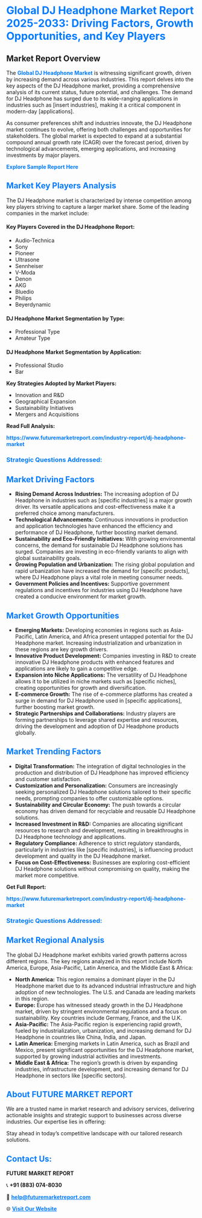 <h1 style="color: #007BFF;">Global DJ Headphone Market Report 2025-2033: Driving Factors, Growth Opportunities, and Key Players</h1>

<section id="overview">
<h2>Market Report Overview</h2>
<p>The <a href="https://www.futuremarketreport.com/industry-report/dj-headphone-market" style="color: #007BFF; text-decoration: none;"><strong>Global DJ Headphone Market</strong></a> is witnessing significant growth, driven by increasing demand across various industries. This report delves into the key aspects of the DJ Headphone market, providing a comprehensive analysis of its current status, future potential, and challenges. The demand for DJ Headphone has surged due to its wide-ranging applications in industries such as [insert industries], making it a critical component in modern-day [applications].</p>
<p>As consumer preferences shift and industries innovate, the DJ Headphone market continues to evolve, offering both challenges and opportunities for stakeholders. The global market is expected to expand at a substantial compound annual growth rate (CAGR) over the forecast period, driven by technological advancements, emerging applications, and increasing investments by major players.</p>
</section>

<section id="overview">
<p><a href="https://www.futuremarketreport.com/request-sample/reportId=106002" style="color: #007BFF; text-decoration: none;"><strong>Explore Sample Report Here</strong></a></p>
</section>

<section id="key-players">
<h2 style="color: #007BFF;">Market Key Players Analysis</h2>
<p>The DJ Headphone market is characterized by intense competition among key players striving to capture a larger market share. Some of the leading companies in the market include:</p>
<h4>Key Players Covered in the DJ Headphone Report:</h4>
<ul><li>Audio-Technica</li><li>Sony</li><li>Pioneer</li><li>Ultrasone</li><li>Sennheiser</li><li>V-Moda</li><li>Denon</li><li>AKG</li><li>Bluedio</li><li>Philips</li><li>Beyerdynamic</li></ul>
<h4>DJ Headphone Market Segmentation by Type:</h4>
<ul><li>Professional Type</li><li>Amateur Type</li></ul>

<h4>DJ Headphone Market Segmentation by Application:</h4>
<ul><li>Professional Studio</li><li>Bar</li></ul>
<p><strong>Key Strategies Adopted by Market Players:</strong></p>
<ul>
<li>Innovation and R&D</li>
<li>Geographical Expansion</li>
<li>Sustainability Initiatives</li>
<li>Mergers and Acquisitions</li>
</ul>
</section>

<section>
<p><strong>Read Full Analysis: </strong></p><a href="https://www.futuremarketreport.com/industry-report/dj-headphone-market" style="color: #007BFF; text-decoration: none;"><strong>https://www.futuremarketreport.com/industry-report/dj-headphone-market</strong></a>
<h3 style="color: #007BFF;">Strategic Questions Addressed:</h3>
</section>

<section id="driving-factors">
<h2 style="color: #007BFF;">Market Driving Factors</h2>
<ul>
<li><strong>Rising Demand Across Industries:</strong> The increasing adoption of DJ Headphone in industries such as [specific industries] is a major growth driver. Its versatile applications and cost-effectiveness make it a preferred choice among manufacturers.</li>
<li><strong>Technological Advancements:</strong> Continuous innovations in production and application technologies have enhanced the efficiency and performance of DJ Headphone, further boosting market demand.</li>
<li><strong>Sustainability and Eco-Friendly Initiatives:</strong> With growing environmental concerns, the demand for sustainable DJ Headphone solutions has surged. Companies are investing in eco-friendly variants to align with global sustainability goals.</li>
<li><strong>Growing Population and Urbanization:</strong> The rising global population and rapid urbanization have increased the demand for [specific products], where DJ Headphone plays a vital role in meeting consumer needs.</li>
<li><strong>Government Policies and Incentives:</strong> Supportive government regulations and incentives for industries using DJ Headphone have created a conducive environment for market growth.</li>
</ul>
</section>

<section id="growth-opportunities">
<h2 style="color: #007BFF;">Market Growth Opportunities</h2>
<ul>
<li><strong>Emerging Markets:</strong> Developing economies in regions such as Asia-Pacific, Latin America, and Africa present untapped potential for the DJ Headphone market. Increasing industrialization and urbanization in these regions are key growth drivers.</li>
<li><strong>Innovative Product Development:</strong> Companies investing in R&D to create innovative DJ Headphone products with enhanced features and applications are likely to gain a competitive edge.</li>
<li><strong>Expansion into Niche Applications:</strong> The versatility of DJ Headphone allows it to be utilized in niche markets such as [specific niches], creating opportunities for growth and diversification.</li>
<li><strong>E-commerce Growth:</strong> The rise of e-commerce platforms has created a surge in demand for DJ Headphone used in [specific applications], further boosting market growth.</li>
<li><strong>Strategic Partnerships and Collaborations:</strong> Industry players are forming partnerships to leverage shared expertise and resources, driving the development and adoption of DJ Headphone products globally.</li>
</ul>
</section>

<section id="trending-factors">
<h2 style="color: #007BFF;">Market Trending Factors</h2>
<ul>
<li><strong>Digital Transformation:</strong> The integration of digital technologies in the production and distribution of DJ Headphone has improved efficiency and customer satisfaction.</li>
<li><strong>Customization and Personalization:</strong> Consumers are increasingly seeking personalized DJ Headphone solutions tailored to their specific needs, prompting companies to offer customizable options.</li>
<li><strong>Sustainability and Circular Economy:</strong> The push towards a circular economy has driven demand for recyclable and reusable DJ Headphone solutions.</li>
<li><strong>Increased Investment in R&D:</strong> Companies are allocating significant resources to research and development, resulting in breakthroughs in DJ Headphone technology and applications.</li>
<li><strong>Regulatory Compliance:</strong> Adherence to strict regulatory standards, particularly in industries like [specific industries], is influencing product development and quality in the DJ Headphone market.</li>
<li><strong>Focus on Cost-Effectiveness:</strong> Businesses are exploring cost-efficient DJ Headphone solutions without compromising on quality, making the market more competitive.</li>
</ul>
</section>

<section>
<p><strong>Get Full Report: </strong></p><a href="https://www.futuremarketreport.com/industry-report/dj-headphone-market" style="color: #007BFF; text-decoration: none;"><strong>https://www.futuremarketreport.com/industry-report/dj-headphone-market</strong></a>
<h3 style="color: #007BFF;">Strategic Questions Addressed:</h3>
</section>


<section id="regional-analysis">
<h2 style="color: #007BFF;">Market Regional Analysis</h2>
<p>The global DJ Headphone market exhibits varied growth patterns across different regions. The key regions analyzed in this report include North America, Europe, Asia-Pacific, Latin America, and the Middle East & Africa:</p>
<ul>
<li><strong>North America:</strong> This region remains a dominant player in the DJ Headphone market due to its advanced industrial infrastructure and high adoption of new technologies. The U.S. and Canada are leading markets in this region.</li>
<li><strong>Europe:</strong> Europe has witnessed steady growth in the DJ Headphone market, driven by stringent environmental regulations and a focus on sustainability. Key countries include Germany, France, and the U.K.</li>
<li><strong>Asia-Pacific:</strong> The Asia-Pacific region is experiencing rapid growth, fueled by industrialization, urbanization, and increasing demand for DJ Headphone in countries like China, India, and Japan.</li>
<li><strong>Latin America:</strong> Emerging markets in Latin America, such as Brazil and Mexico, present significant opportunities for the DJ Headphone market, supported by growing industrial activities and investments.</li>
<li><strong>Middle East & Africa:</strong> The region’s growth is driven by expanding industries, infrastructure development, and increasing demand for DJ Headphone in sectors like [specific sectors].</li>
</ul>
</section>

<footer>
<h2 style="color: #007BFF;">About FUTURE MARKET REPORT</h2>
<p>We are a trusted name in market research and advisory services, delivering actionable insights and strategic support to businesses across diverse industries. Our expertise lies in offering:</p>

<p>Stay ahead in today’s competitive landscape with our tailored research solutions.</p>

<h2 style="color: #007BFF;">Contact Us:</h2>
<p><strong>FUTURE MARKET REPORT</strong></p>
<p>📞 <strong>+91 (883) 074-8030</strong></p>
<p>📧 <strong><a href="mailto:help@futuremarketreport.com" style="color: #007BFF;">help@futuremarketreport.com</a></strong></p>
<p>🌐 <strong><a href="https://www.futuremarketreport.com/" style="color: #007BFF;">Visit Our Website</a></strong></p>
</footer>